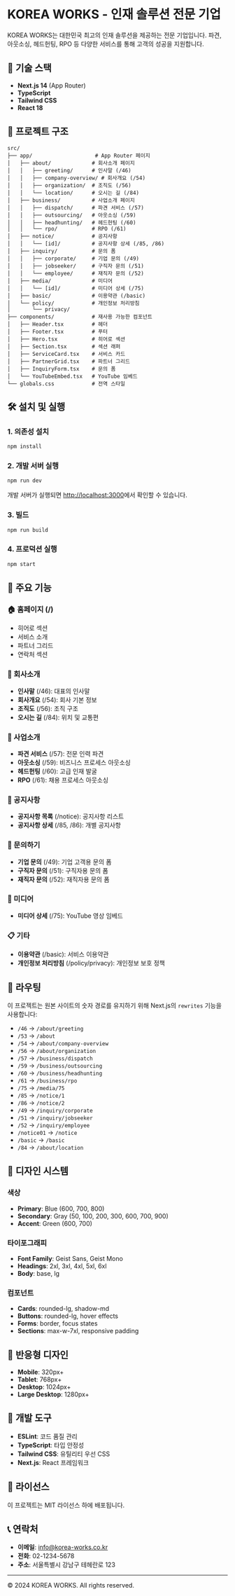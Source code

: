 # KOREA WORKS - 인재 솔루션 전문 기업

KOREA WORKS는 대한민국 최고의 인재 솔루션을 제공하는 전문 기업입니다. 파견, 아웃소싱, 헤드헌팅, RPO 등 다양한 서비스를 통해 고객의 성공을 지원합니다.

## 🚀 기술 스택

- **Next.js 14** (App Router)
- **TypeScript**
- **Tailwind CSS**
- **React 18**

## 📁 프로젝트 구조

```
src/
├── app/                    # App Router 페이지
│   ├── about/             # 회사소개 페이지
│   │   ├── greeting/      # 인사말 (/46)
│   │   ├── company-overview/ # 회사개요 (/54)
│   │   ├── organization/  # 조직도 (/56)
│   │   └── location/      # 오시는 길 (/84)
│   ├── business/          # 사업소개 페이지
│   │   ├── dispatch/      # 파견 서비스 (/57)
│   │   ├── outsourcing/   # 아웃소싱 (/59)
│   │   ├── headhunting/   # 헤드헌팅 (/60)
│   │   └── rpo/           # RPO (/61)
│   ├── notice/            # 공지사항
│   │   └── [id]/          # 공지사항 상세 (/85, /86)
│   ├── inquiry/           # 문의 폼
│   │   ├── corporate/     # 기업 문의 (/49)
│   │   ├── jobseeker/     # 구직자 문의 (/51)
│   │   └── employee/      # 재직자 문의 (/52)
│   ├── media/             # 미디어
│   │   └── [id]/          # 미디어 상세 (/75)
│   ├── basic/             # 이용약관 (/basic)
│   └── policy/            # 개인정보 처리방침
│       └── privacy/
├── components/            # 재사용 가능한 컴포넌트
│   ├── Header.tsx         # 헤더
│   ├── Footer.tsx         # 푸터
│   ├── Hero.tsx           # 히어로 섹션
│   ├── Section.tsx        # 섹션 래퍼
│   ├── ServiceCard.tsx    # 서비스 카드
│   ├── PartnerGrid.tsx    # 파트너 그리드
│   ├── InquiryForm.tsx    # 문의 폼
│   └── YouTubeEmbed.tsx   # YouTube 임베드
└── globals.css            # 전역 스타일
```

## 🛠️ 설치 및 실행

### 1. 의존성 설치

```bash
npm install
```

### 2. 개발 서버 실행

```bash
npm run dev
```

개발 서버가 실행되면 [http://localhost:3000](http://localhost:3000)에서 확인할 수 있습니다.

### 3. 빌드

```bash
npm run build
```

### 4. 프로덕션 실행

```bash
npm start
```

## 📱 주요 기능

### 🏠 홈페이지 (/)
- 히어로 섹션
- 서비스 소개
- 파트너 그리드
- 연락처 섹션

### 🏢 회사소개
- **인사말** (/46): 대표의 인사말
- **회사개요** (/54): 회사 기본 정보
- **조직도** (/56): 조직 구조
- **오시는 길** (/84): 위치 및 교통편

### 💼 사업소개
- **파견 서비스** (/57): 전문 인력 파견
- **아웃소싱** (/59): 비즈니스 프로세스 아웃소싱
- **헤드헌팅** (/60): 고급 인재 발굴
- **RPO** (/61): 채용 프로세스 아웃소싱

### 📢 공지사항
- **공지사항 목록** (/notice): 공지사항 리스트
- **공지사항 상세** (/85, /86): 개별 공지사항

### 📝 문의하기
- **기업 문의** (/49): 기업 고객용 문의 폼
- **구직자 문의** (/51): 구직자용 문의 폼
- **재직자 문의** (/52): 재직자용 문의 폼

### 🎥 미디어
- **미디어 상세** (/75): YouTube 영상 임베드

### 📋 기타
- **이용약관** (/basic): 서비스 이용약관
- **개인정보 처리방침** (/policy/privacy): 개인정보 보호 정책

## 🔗 라우팅

이 프로젝트는 원본 사이트의 숫자 경로를 유지하기 위해 Next.js의 `rewrites` 기능을 사용합니다:

- `/46` → `/about/greeting`
- `/53` → `/about`
- `/54` → `/about/company-overview`
- `/56` → `/about/organization`
- `/57` → `/business/dispatch`
- `/59` → `/business/outsourcing`
- `/60` → `/business/headhunting`
- `/61` → `/business/rpo`
- `/75` → `/media/75`
- `/85` → `/notice/1`
- `/86` → `/notice/2`
- `/49` → `/inquiry/corporate`
- `/51` → `/inquiry/jobseeker`
- `/52` → `/inquiry/employee`
- `/notice01` → `/notice`
- `/basic` → `/basic`
- `/84` → `/about/location`

## 🎨 디자인 시스템

### 색상
- **Primary**: Blue (600, 700, 800)
- **Secondary**: Gray (50, 100, 200, 300, 600, 700, 900)
- **Accent**: Green (600, 700)

### 타이포그래피
- **Font Family**: Geist Sans, Geist Mono
- **Headings**: 2xl, 3xl, 4xl, 5xl, 6xl
- **Body**: base, lg

### 컴포넌트
- **Cards**: rounded-lg, shadow-md
- **Buttons**: rounded-lg, hover effects
- **Forms**: border, focus states
- **Sections**: max-w-7xl, responsive padding

## 📱 반응형 디자인

- **Mobile**: 320px+
- **Tablet**: 768px+
- **Desktop**: 1024px+
- **Large Desktop**: 1280px+

## 🔧 개발 도구

- **ESLint**: 코드 품질 관리
- **TypeScript**: 타입 안정성
- **Tailwind CSS**: 유틸리티 우선 CSS
- **Next.js**: React 프레임워크

## 📄 라이선스

이 프로젝트는 MIT 라이선스 하에 배포됩니다.

## 📞 연락처

- **이메일**: info@korea-works.co.kr
- **전화**: 02-1234-5678
- **주소**: 서울특별시 강남구 테헤란로 123

---

© 2024 KOREA WORKS. All rights reserved.